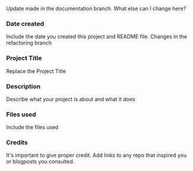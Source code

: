 Update made in the documentation branch.
What else can I change here?
### Date created
Include the date you created this project and README file.
Changes in the refactoring branch

### Project Title
Replace the Project Title

### Description
Describe what your project is about and what it does

### Files used
Include the files used

### Credits
It's important to give proper credit. Add links to any repo that inspired you or blogposts you consulted.
